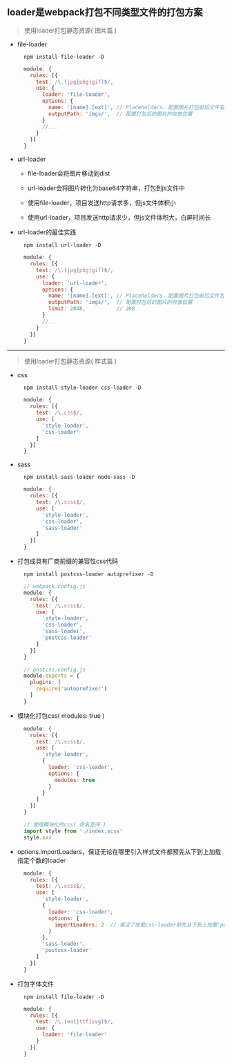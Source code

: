 ## loader是webpack打包不同类型文件的打包方案

> 使用loader打包静态资源( 图片篇 )

- file-loader

  ```shell
    npm install file-loader -D
  ```
  ```js
    module: {
      rules: [{
        test: /\.(jpg|pbg|gif)$/,
        use: {
          loader: 'file-loader',
          options: {
            name: '[name].[ext]', // Placeholders，配置图片打包前后文件名不变
            outputPath: 'imgs/',  // 配置打包后的图片的存放位置
          }
          //...
        }
      }]
    }
  ```

- url-loader

  - file-loader会将图片移动到dist

  - url-loader会将图片转化为base64字符串，打包到js文件中

  - 使用file-loader，项目发送http请求多，但js文件体积小
  
  - 使用url-loader，项目发送http请求少，但js文件体积大，白屏时间长

- url-loader的最佳实践

  ```shell
    npm install url-loader -D
  ```
  ```js
    module: {
      rules: [{
        test: /\.(jpg|pbg|gif)$/,
        use: {
          loader: 'url-loader',
          options: {
            name: '[name].[ext]', // Placeholders，配置图片打包前后文件名不变
            outputPath: 'imgs/',  // 配置打包后的图片的存放位置
            limit: 2048,          // 2KB
          }
          //...
        }
      }]
    }
  ```

----------------------------------

> 使用loader打包静态资源( 样式篇 )

- css

  ```shell
    npm install style-loader css-loader -D
  ```
  ```js
    module: {
      rules: [{
        test: /\.css$/,
        use: [
          'style-loader',
          'css-loader'
        ]
      }]
    }
  ```

- sass

  ```shell
    npm install sass-loader node-sass -D
  ```
  ```js
    module: {
      rules: [{
        test: /\.scss$/,
        use: [
          'style-loader',
          'css-loader',
          'sass-loader'
        ]
      }]
    }
  ```

- 打包成具有厂商前缀的兼容性css代码

  ```shell
    npm install postcss-loader autoprefixer -D
  ```
  ```js
    // webpack.config.js
    module: {
      rules: [{
        test: /\.scss$/,
        use: [
          'style-loader',
          'css-loader',
          'sass-loader',
          'postcss-loader'
        ]
      }]
    }
  ```
  ```js
    // postcss.config.js
    module.exports = {
      plugins: [
        require('autoprefixer')
      ]
    }
  ```

- 模块化打包css( modules: true )

  ```js
    module: {
      rules: [{
        test: /\.scss$/,
        use: [
          'style-loader',
          {
            loader: 'css-loader',
            options: {
              modules: true
            }
          }
        ]
      }]
    }
  ```
  ```js
    // 使用模块化的css( 命名空间 )
    import style from './index.scss'
    style.xxx
  ```

- options.importLoaders，保证无论在哪里引入样式文件都预先从下到上加载指定个数的loader

  ```js
    module: {
      rules: [{
        test: /\.scss$/,
        use: [
          'style-loader',
          {
            loader: 'css-loader',
            options: {
              importLoaders: 2  // 保证了加载css-loader前先从下到上加载'postcss-loader'和'sass-loader'
            }
          },
          'sass-loader',
          'postcss-loader'
        ]
      }]
    }
  ```

- 打包字体文件

  ```shell
    npm install file-loader -D
  ```
  ```js
    module: {
      rules: [{
        test: /\.(eot|ttf|svg)$/,
        use: {
          loader: 'file-loader'
        }
      }]
    }
  ```